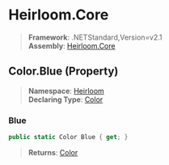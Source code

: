 # Heirloom.Core

> **Framework**: .NETStandard,Version=v2.1  
> **Assembly**: [Heirloom.Core][0]

## Color.Blue (Property)

> **Namespace**: [Heirloom][0]  
> **Declaring Type**: [Color][1]

### Blue

```cs
public static Color Blue { get; }
```

> **Returns**: [Color][1]

[0]: ../../../Heirloom.Core.md
[1]: ../Color.md
